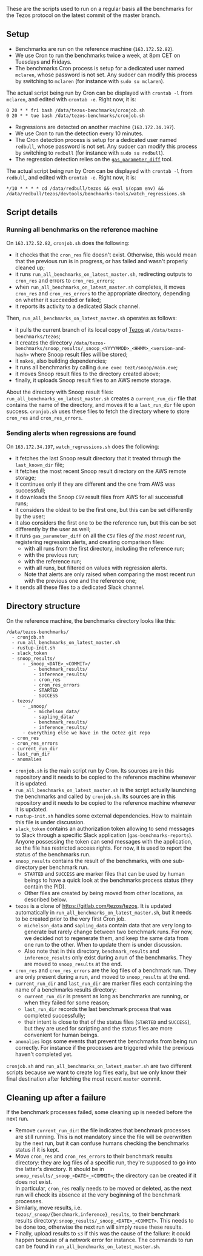 These are the scripts used to run on a regular basis all the benchmarks for the Tezos protocol on the latest commit of the master branch.

## Setup

- Benchmarks are run on the reference machine (`163.172.52.82`).
- We use Cron to run the benchmarks twice a week, at 8pm CET on Tuesdays and Fridays.
- The benchmarks Cron process is setup for a dedicated user named `mclaren`, whose password is not set. Any sudoer can modify this process by switching to `mclaren` (for instance with `sudo su mclaren`).

The actual script being run by Cron can be displayed with `crontab -l` from `mclaren`, and edited with `crontab -e`. Right now, it is:
```
0 20 * * fri bash /data/tezos-benchmarks/cronjob.sh
0 20 * * tue bash /data/tezos-benchmarks/cronjob.sh
```

- Regressions are detected on another machine (`163.172.34.197`).
- We use Cron to run the detection every 10 minutes.
- The Cron detection process is setup for a dedicated user named `redbull`, whose password is not set. Any sudoer can modify this process by switching to `redbull` (for instance with `sudo su redbull`).
- The regression detection relies on the [`gas_parameter_diff`](https://gitlab.com/tezos/tezos/-/tree/master/devtools/gas_parameter_diff) tool.

The actual script being run by Cron can be displayed with `crontab -l` from `redbull`, and edited with `crontab -e`. Right now, it is:
```
*/10 * * * * cd /data/redbull/tezos && eval $(opam env) && /data/redbull/tezos/devtools/benchmarks-tools/watch_regressions.sh
```

## Script details

### Running all benchmarks on the reference machine

On `163.172.52.82`, `cronjob.sh` does the following:
* it checks that the `cron_res` file doesn't exist. Otherwise, this would mean that the previous run is in progress, or has failed and wasn't properly cleaned up;
* it runs `run_all_benchmarks_on_latest_master.sh`, redirecting outputs to `cron_res` and errors to `cron_res_errors`;
* when `run_all_benchmarks_on_latest_master.sh` completes, it moves `cron_res` and `cron_res_errors` to the appropriate directory, depending on whether it succeeded or failed;
* it reports its activity to a dedicated Slack channel.

Then, `run_all_benchmarks_on_latest_master.sh` operates as follows:
* it pulls the current branch of its local copy of [Tezos](https://gitlab.com/tezos/tezos) at `/data/tezos-benchmarks/tezos`;
* it creates the directory `/data/tezos-benchmarks/snoop_results/_snoop_<YYYYMMDD>_<HHMM>_<version-and-hash>` where Snoop result files will be stored;
* it `make`s, also building dependencies;
* it runs all benchmarks by calling `dune exec tezt/snoop/main.exe`;
* it moves Snoop result files to the directory created above;
* finally, it uploads Snoop result files to an AWS remote storage.

About the directory with Snoop result files: `run_all_benchmarks_on_latest_master.sh` creates a `current_run_dir` file that contains the name of the directory, and moves it to a `last_run_dir` file upon success. `cronjob.sh` uses these files to fetch the directory where to store `cron_res` and `cron_res_errors`.

### Sending alerts when regressions are found

On `163.172.34.197`, `watch_regressions.sh` does the following:
* it fetches the last Snoop result directory that it treated through the `last_known_dir` file;
* it fetches the most recent Snoop result directory on the AWS remote storage;
* it continues only if they are different and the one from AWS was successfull;
* it downloads the Snoop `CSV` result files from AWS for all successfull runs;
* it considers the oldest to be the first one, but this can be set differently by the user;
* it also considers the first one to be the reference run, but this can be set differently by the user as well;
* it runs `gas_parameter_diff` on all the `CSV` files *of the most recent run*, registering regression alerts, and creating comparison files:
  * with all runs from the first directory, including the reference run;
  * with the previous run;
  * with the reference run;
  * with all runs, but filtered on values with regression alerts.
  * Note that alerts are only raised when comparing the most recent run with the previous one and the reference one;
* it sends all these files to a dedicated Slack channel.

## Directory structure

On the reference machine, the benchmarks directory looks like this:
```
/data/tezos-benchmarks/
  - cronjob.sh
  - run_all_benchmarks_on_latest_master.sh
  - rustup-init.sh
  - slack_token
  - snoop_results/
      - _snoop_<DATE>_<COMMIT>/
          - benchmark_results/
          - inference_results/
          - cron_res
          - cron_res_errors
          - STARTED
          - SUCCESS
  - tezos/
      - _snoop/
          - michelson_data/
          - sapling_data/
          - benchmark_results/
          - inference_results/
      - everything else we have in the Octez git repo
  - cron_res
  - cron_res_errors
  - current_run_dir
  - last_run_dir
  - anomalies
```

- `cronjob.sh` is the main script run by Cron. Its sources are in this repository and it needs to be copied to the reference machine whenever it is updated.
- `run_all_benchmarks_on_latest_master.sh` is the script actually launching the benchmarks and called by `cronjob.sh`. Its sources are in this repository and it needs to be copied to the reference machine whenever it is updated.
- `rustup-init.sh` handles some external dependencies. How to maintain this file is under discussion.
- `slack_token` contains an authorization token allowing to send messages to Slack through a specific Slack application (`gas-benchmarks-reports`). Anyone possessing the token can send messages with the application, so the file has restricted access rights. For now, it is used to report the status of the benchmarks run.
- `snoop_results` contains the result of the benchmarks, with one sub-directory per benchmark run.
  - `STARTED` and `SUCCESS` are marker files that can be used by human beings to have a quick look at the benchmarks process status (they contain the PID).
  - Other files are created by being moved from other locations, as described below.
- `tezos` is a clone of https://gitlab.com/tezos/tezos. It is updated automatically in `run_all_benchmarks_on_latest_master.sh`, but it needs to be created prior to the very first Cron job.
  - `michelson_data` and `sapling_data` contain data that are very long to generate but rarely change between two benchmark runs. For now, we decided not to regenerate them, and keep the same data from one run to the other. When to update them is under discussion.
  - Also note that in this directory, `benchmark_results` and `inference_results` only exist during a run of the benchmarks. They are moved to `snoop_results` at the end.
- `cron_res` and `cron_res_errors` are the log files of a benchmark run. They are only present during a run, and moved to `snoop_results` at the end.
- `current_run_dir` and `last_run_dir` are marker files each containing the name of a benchmarks results directory:
  - `current_run_dir` is present as long as benchmarks are running, or when they failed for some reason;
  - `last_run_dir` records the last benchmark process that was completed successfully;
  - their intent is close to that of the status files (`STARTED` and `SUCCESS`), but they are used for scripting and the status files are more convenient for human beings.
- `anomalies` logs some events that prevent the benchmarks from being run correctly. For instance if the processes are triggered while the previous haven't completed yet.

`cronjob.sh` and `run_all_benchmarks_on_latest_master.sh` are two different scripts because we want to create log files early, but we only know their final destination after fetching the most recent `master` commit.

## Cleaning up after a failure

If the benchmark processes failed, some cleaning up is needed before the next run.
* Remove `current_run_dir`: the file indicates that benchmark processes are still running. This is not mandatory since the file will be overwritten by the next run, but it can confuse humans checking the benchmarks status if it is kept.
* Move `cron_res` and `cron_res_errors` to their benchmark results directory: they are log files of a specific run, they're supposed to go into the latter's directory. It should be in `snoop_results/_snoop_<DATE>_<COMMIT>`; the directory can be created if it does not exist.  
  In particular, `cron_res` really needs to be moved or deleted, as the next run will check its absence at the very beginning of the benchmark processes.
* Similarly, move results, i.e. `tezos/_snoop/{benchmark,inference}_results`, to their benchmark results directory: `snoop_results/_snoop_<DATE>_<COMMIT>`. This needs to be done too, otherwise the next run will simply reuse these results.
* Finally, upload results to `s3` if this was the cause of the failure: it could happen because of a network error for instance. The commands to run can be found in `run_all_benchmarks_on_latest_master.sh`.
